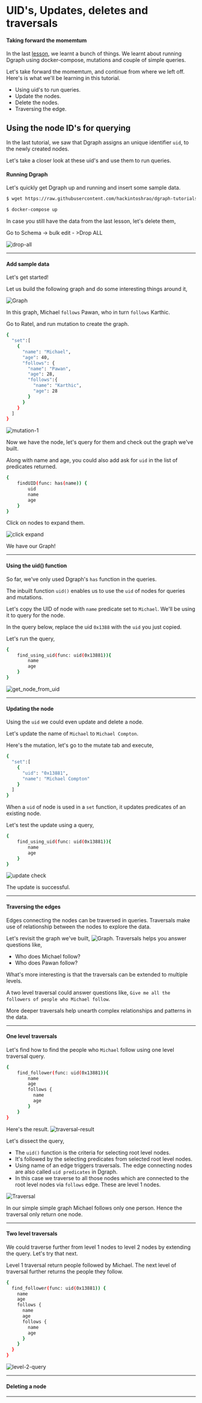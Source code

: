 # UID's, Updates, deletes and traversals
#### Taking forward the momemtum
In the last [lesson](../1/README.md), we learnt a bunch of things.
We learnt about running Dgraph using docker-compose, mutations and couple of simple queries. 

Let's take forward the momemtum, and continue from where we left off. 
Here's is what we'll be learning in this tutorial.

- Using uid's to run queries. 
- Update the nodes. 
- Delete the nodes. 
- Traversing the edge. 

## Using the node ID's for querying
In the last tutorial, we saw that Dgraph assigns an unique identifier `uid`, to the newly created nodes. 

Let's take a closer look at these uid's and use them to run queries. 


#### Running Dgraph 
Let's quickly get Dgraph up and running and insert some sample data. 

```sh
$ wget https://raw.githubusercontent.com/hackintoshrao/dgraph-tutorials/master/getting-started/1/docker-compose.yml

$ docker-compose up
```

In case you still have the data from the last lesson, let's delete them,

Go to Schema -> bulk edit - >Drop ALL 

![drop-all](./images/drop-all.gif)


---

#### Add sample data 
Let's get started! 

Let us build the following graph and do some interesting things around it, 

![Graph](./images/graph.JPG)

In this graph, Michael `follows` Pawan, who in turn `follows` Karthic. 

Go to Ratel, and run mutation to create the graph.

```sh
{
  "set":[
    {
      "name": "Michael",
      "age": 40,
      "follows": {
        "name": "Pawan",
        "age": 28,
        "follows":{
          "name": "Karthic",
          "age": 28
        }
      }
    }
  ]
}
```
 
![mutation-1](./images/add-data.gif)

Now we have the node, let's query for them and check out the graph we've built. 

Along with name and age, you could also add ask for `uid` in the list of predicates returned.

```sh
{
    findUID(func: has(name)) {
        uid 
        name 
        age 
    }
}
```

Click on nodes to expand them.

![click expand](./images/click-expand.gif)

We have our Graph!

---
#### Using the uid() function

So far, we've only used Dgraph's `has` function in the queries. 

The inbuilt function `uid()` enables us to use the `uid` of nodes for queries and mutations.

Let's copy the UID of node with `name` predicate set to `Michael`. 
We'll be using it to query for the node. 

In the query below, replace the uid `0x1388` with the `uid` you just copied. 

Let's run the query, 

```sh
{
    find_using_uid(func: uid(0x13881)){
        name 
        age
    }
}
```


![get_node_from_uid](./images/query-uid.png)

---
#### Updating the node

Using the `uid` we could even update and delete a node.

Let's update the name of `Michael` to `Michael Compton`.  

Here's the mutation, let's go to the mutate tab and execute,  

```sh
{
  "set":[
    {
      "uid": "0x13881",
      "name": "Michael Compton"
    }
  ]
}
```

When a `uid` of node is used in a `set` function, it updates predicates of an existing node. 

Let's test the update using a query, 

```sh
{
    find_using_uid(func: uid(0x13881)){
        name 
        age
    }
}
```

![update check](./images/update-check.png)

The update is successful.

---

#### Traversing the edges
Edges connecting the nodes can be traversed in queries.
Traversals make use of relationship between the nodes to explore the data.

Let's revisit the graph we've built, 
![Graph](./images/graph.JPG). 
Traversals helps you answer questions like, 
- Who does Michael follow? 
- Who does Pawan follow? 

What's more interesting is that the traversals can be extended to multiple levels. 

A two level traversal could answer questions like, `Give me all the followers of people who Michael follow`. 

More deeper traversals help unearth complex relationships and patterns in the data.

---

#### One level traversals 
Let's find how to find the people who `Michael` follow using one level traversal query. 

```sh
{
    find_follower(func: uid(0x13881)){
        name 
        age
        follows {
          name 
          age 
        }
    }
}
```

Here's the result. 
![traversal-result](./images/traversal.png)

Let's dissect the query,

- The `uid()` function is the criteria for selecting root level nodes. 
- It's followed by the selecting predicates from selected root level nodes.
- Using name of an edge triggers traversals. 
  The edge connecting nodes are also called `uid predicates` in Dgraph.
- In this case we traverse to all those nodes which are connected to the root level nodes via `follows` edge.
 These are level 1 nodes. 

![Traversal](./images/traversal-explain.JPG)

In our simple simple graph Michael follows only one person. 
Hence the traversal only return one node.

---

#### Two level traversals 
We could traverse further from level 1 nodes to level 2 nodes by extending the query. 
Let's try that next.

Level 1 traversal return people followed by Michael. 
The next level of traversal further returns the people they follow. 


```sh
{
  find_follower(func: uid(0x13881)) {
    name 
    age 
    follows {
      name
      age
      follows {
        name 
        age
      }
    }
  }
}
```

![level-2-query](./images/level-2-query.png)

---

#### Deleting a node


---




